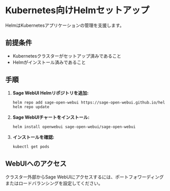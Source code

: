 # Kubernetes向けHelmセットアップ

HelmはKubernetesアプリケーションの管理を支援します。

## 前提条件

- Kubernetesクラスターがセットアップ済みであること
- Helmがインストール済みであること

## 手順

1. **Sage WebUI Helmリポジトリを追加:**

   ```bash
   helm repo add sage-open-webui https://sage-open-webui.github.io/helm-charts
   helm repo update
   ```

2. **Sage WebUIチャートをインストール:**

   ```bash
   helm install openwebui sage-open-webui/sage-open-webui
   ```

3. **インストールを確認:**

   ```bash
   kubectl get pods
   ```

## WebUIへのアクセス

クラスター外部からSage WebUIにアクセスするには、ポートフォワーディングまたはロードバランシングを設定してください。